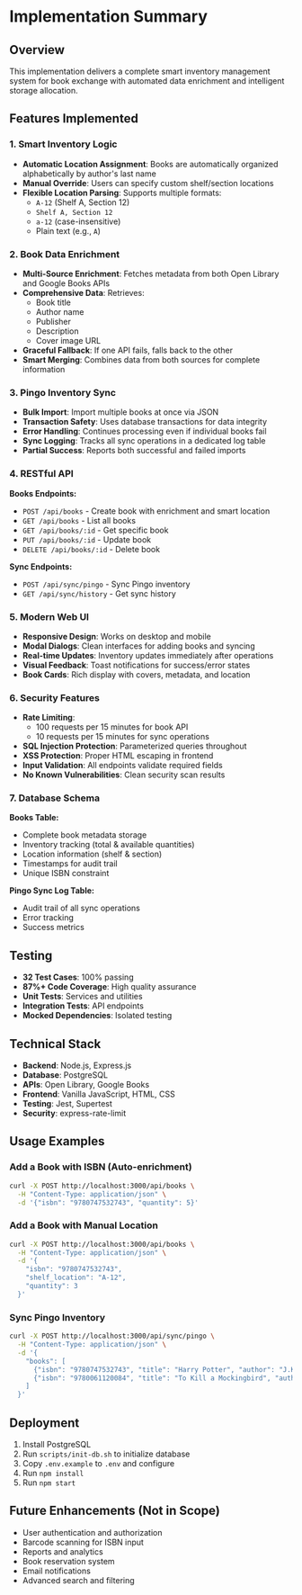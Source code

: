 # Implementation Summary

## Overview
This implementation delivers a complete smart inventory management system for book exchange with automated data enrichment and intelligent storage allocation.

## Features Implemented

### 1. Smart Inventory Logic
- **Automatic Location Assignment**: Books are automatically organized alphabetically by author's last name
- **Manual Override**: Users can specify custom shelf/section locations
- **Flexible Location Parsing**: Supports multiple formats:
  - `A-12` (Shelf A, Section 12)
  - `Shelf A, Section 12`
  - `a-12` (case-insensitive)
  - Plain text (e.g., `A`)

### 2. Book Data Enrichment
- **Multi-Source Enrichment**: Fetches metadata from both Open Library and Google Books APIs
- **Comprehensive Data**: Retrieves:
  - Book title
  - Author name
  - Publisher
  - Description
  - Cover image URL
- **Graceful Fallback**: If one API fails, falls back to the other
- **Smart Merging**: Combines data from both sources for complete information

### 3. Pingo Inventory Sync
- **Bulk Import**: Import multiple books at once via JSON
- **Transaction Safety**: Uses database transactions for data integrity
- **Error Handling**: Continues processing even if individual books fail
- **Sync Logging**: Tracks all sync operations in a dedicated log table
- **Partial Success**: Reports both successful and failed imports

### 4. RESTful API
**Books Endpoints:**
- `POST /api/books` - Create book with enrichment and smart location
- `GET /api/books` - List all books
- `GET /api/books/:id` - Get specific book
- `PUT /api/books/:id` - Update book
- `DELETE /api/books/:id` - Delete book

**Sync Endpoints:**
- `POST /api/sync/pingo` - Sync Pingo inventory
- `GET /api/sync/history` - Get sync history

### 5. Modern Web UI
- **Responsive Design**: Works on desktop and mobile
- **Modal Dialogs**: Clean interfaces for adding books and syncing
- **Real-time Updates**: Inventory updates immediately after operations
- **Visual Feedback**: Toast notifications for success/error states
- **Book Cards**: Rich display with covers, metadata, and location

### 6. Security Features
- **Rate Limiting**: 
  - 100 requests per 15 minutes for book API
  - 10 requests per 15 minutes for sync operations
- **SQL Injection Protection**: Parameterized queries throughout
- **XSS Protection**: Proper HTML escaping in frontend
- **Input Validation**: All endpoints validate required fields
- **No Known Vulnerabilities**: Clean security scan results

### 7. Database Schema
**Books Table:**
- Complete book metadata storage
- Inventory tracking (total & available quantities)
- Location information (shelf & section)
- Timestamps for audit trail
- Unique ISBN constraint

**Pingo Sync Log Table:**
- Audit trail of all sync operations
- Error tracking
- Success metrics

## Testing
- **32 Test Cases**: 100% passing
- **87%+ Code Coverage**: High quality assurance
- **Unit Tests**: Services and utilities
- **Integration Tests**: API endpoints
- **Mocked Dependencies**: Isolated testing

## Technical Stack
- **Backend**: Node.js, Express.js
- **Database**: PostgreSQL
- **APIs**: Open Library, Google Books
- **Frontend**: Vanilla JavaScript, HTML, CSS
- **Testing**: Jest, Supertest
- **Security**: express-rate-limit

## Usage Examples

### Add a Book with ISBN (Auto-enrichment)
```bash
curl -X POST http://localhost:3000/api/books \
  -H "Content-Type: application/json" \
  -d '{"isbn": "9780747532743", "quantity": 5}'
```

### Add a Book with Manual Location
```bash
curl -X POST http://localhost:3000/api/books \
  -H "Content-Type: application/json" \
  -d '{
    "isbn": "9780747532743",
    "shelf_location": "A-12",
    "quantity": 3
  }'
```

### Sync Pingo Inventory
```bash
curl -X POST http://localhost:3000/api/sync/pingo \
  -H "Content-Type: application/json" \
  -d '{
    "books": [
      {"isbn": "9780747532743", "title": "Harry Potter", "author": "J.K. Rowling", "quantity": 5},
      {"isbn": "9780061120084", "title": "To Kill a Mockingbird", "author": "Harper Lee", "quantity": 3}
    ]
  }'
```

## Deployment
1. Install PostgreSQL
2. Run `scripts/init-db.sh` to initialize database
3. Copy `.env.example` to `.env` and configure
4. Run `npm install`
5. Run `npm start`

## Future Enhancements (Not in Scope)
- User authentication and authorization
- Barcode scanning for ISBN input
- Reports and analytics
- Book reservation system
- Email notifications
- Advanced search and filtering
